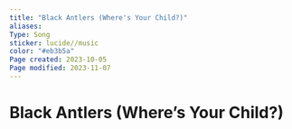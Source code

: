 ```yaml
---
title: "Black Antlers (Where's Your Child?)"
aliases: 
Type: Song
sticker: lucide//music
color: "#eb3b5a"
Page created: 2023-10-05
Page modified: 2023-11-07
---
```


# Black Antlers (Where’s Your Child?)
